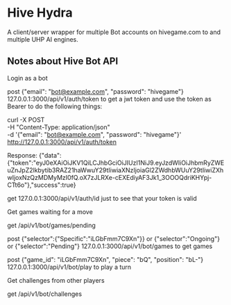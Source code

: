 # Hive Hydra

A client/server wrapper for multiple Bot accounts on hivegame.com to and multiple UHP AI engines.


## Notes about Hive Bot API


Login as a bot

post {"email": "bot@example.com", "password": "hivegame"} 127.0.0.1:3000/api/v1/auth/token to get a jwt token
and use the token as Bearer to do the following things:

curl -X POST \
  -H "Content-Type: application/json" \
  -d '{"email": "bot@example.com", "password": "hivegame"}' \
  http://127.0.0.1:3000/api/v1/auth/token

Response: {"data":{"token":"eyJ0eXAiOiJKV1QiLCJhbGciOiJIUzI1NiJ9.eyJzdWIiOiJhbmRyZWEuZnJpZ2lkbytib3RAZ21haWwuY29tIiwiaXNzIjoiaGl2ZWdhbWUuY29tIiwiZXhwIjoxNzQzMDMyMzI0fQ.oX7zJLRXe-cEXEdiyAF3Jk1_3OOOQdriKHYpj-CTt6o"},"success":true}


get 127.0.0.1:3000/api/v1/auth/id just to see that your token is valid


Get games waiting for a move

get /api/v1/bot/games/pending


post {"selector":{"Specific":"iLGbFmm7C9Xn"}} or {"selector":"Ongoing"} or {"selector":"Pending"} 127.0.0.1:3000/api/v1/bot/games to get games



post {"game_id": "iLGbFmm7C9Xn", "piece": "bQ", "position": "bL-"} 127.0.0.1:3000/api/v1/bot/play to play a turn


Get challenges from other players

get /api/v1/bot/challenges



